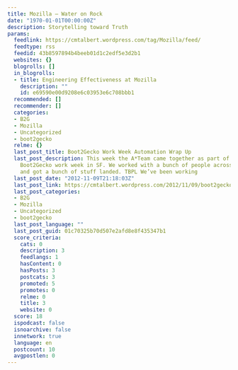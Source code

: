 ```yaml
---
title: Mozilla – Water on Rock
date: "1970-01-01T00:00:00Z"
description: Storytelling toward Truth
params:
  feedlink: https://cmtalbert.wordpress.com/tag/Mozilla/feed/
  feedtype: rss
  feedid: 43b8597894b4beeb01d1c2edf5e3d2b1
  websites: {}
  blogrolls: []
  in_blogrolls:
  - title: Engineering Effectiveness at Mozilla
    description: ""
    id: e69590e00d9208e6c03953e6c708bbb1
  recommended: []
  recommender: []
  categories:
  - B2G
  - Mozilla
  - Uncategorized
  - boot2gecko
  relme: {}
  last_post_title: Boot2Gecko Work Week Automation Wrap Up
  last_post_description: This week the A*Team came together as part of the larger
    Boot2Gecko work week in SF. We worked with a bunch of people across various teams
    and got a bunch of stuff landed. TBPL We’ve been working
  last_post_date: "2012-11-09T21:18:03Z"
  last_post_link: https://cmtalbert.wordpress.com/2012/11/09/boot2gecko-work-week-automation-wrap-up/
  last_post_categories:
  - B2G
  - Mozilla
  - Uncategorized
  - boot2gecko
  last_post_language: ""
  last_post_guid: 01c70325b70d507e2afd8e8f435347b1
  score_criteria:
    cats: 0
    description: 3
    feedlangs: 1
    hasContent: 0
    hasPosts: 3
    postcats: 3
    promoted: 5
    promotes: 0
    relme: 0
    title: 3
    website: 0
  score: 18
  ispodcast: false
  isnoarchive: false
  innetwork: true
  language: en
  postcount: 10
  avgpostlen: 0
---
```

